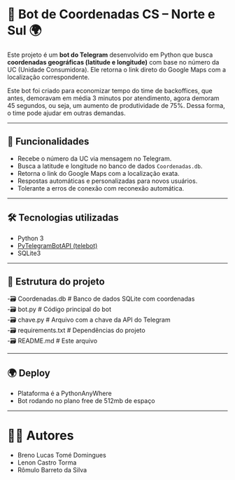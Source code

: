 # 🤖 Bot de Coordenadas CS – Norte e Sul 🌍

Este projeto é um **bot do Telegram** desenvolvido em Python que busca **coordenadas geográficas (latitude e longitude)** com base no número da UC (Unidade Consumidora). Ele retorna o link direto do Google Maps com a localização correspondente.  
  
Este bot foi criado para economizar tempo do time de backoffices, que antes, demoravam em média 3 minutos por atendimento, agora demoram 45 segundos, ou seja, um aumento de produtividade de 75%. Dessa forma, o time pode ajudar em outras demandas.

---

## 📌 Funcionalidades

- Recebe o número da UC via mensagem no Telegram.
- Busca a latitude e longitude no banco de dados `Coordenadas.db`.
- Retorna o link do Google Maps com a localização exata.
- Respostas automáticas e personalizadas para novos usuários.
- Tolerante a erros de conexão com reconexão automática.

---

## 🛠 Tecnologias utilizadas

- Python 3
- [PyTelegramBotAPI (telebot)](https://pypi.org/project/pyTelegramBotAPI/)
- SQLite3

---

## 📂 Estrutura do projeto

-🗃️ Coordenadas.db # Banco de dados SQLite com coordenadas  
-🗃️ bot.py # Código principal do bot  
-🗃️ chave.py # Arquivo com a chave da API do Telegram  
-🗃️ requirements.txt # Dependências do projeto  
-🗃️ README.md # Este arquivo  

---

## 🌍 Deploy

- Plataforma é a PythonAnyWhere  
- Bot rodando no plano free de 512mb de espaço  

---

# 👨‍💻 Autores  
- Breno Lucas Tomé Domingues
- Lenon Castro Torma
- Rômulo Barreto da Silva